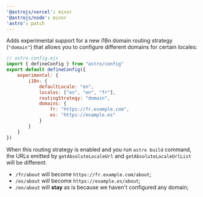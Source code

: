 ```yaml
---
'@astrojs/vercel': minor
'@astrojs/node': minor
'astro': patch
---
```


Adds experimental support for a new i18n domain routing strategy (`"domain"`) that allows you to configure different domains for certain locales:

```js
// astro.config.mjs
import { defineConfig } from "astro/config"
export default defineConfig({
    experimental: {
        i18n: {
            defaultLocale: "en",
            locales: ["es", "en", "fr"],
            routingStrategy: "domain",
            domains: {
                fr: "https://fr.example.com",
                es: "https://example.es"
            }
        }
    }
})
```

When this routing strategy is enabled and you run `astro build` command, the URLs emitted by `getAbsoluteLocaleUrl` and `getAbsoluteLocaleUrlList` will be different:

- `/fr/about` will become `https://fr.example.com/about`;
- `/es/about` will become `https://example.es/about`;
- `/en/about` will **stay** as is because we haven't configured any domain;
